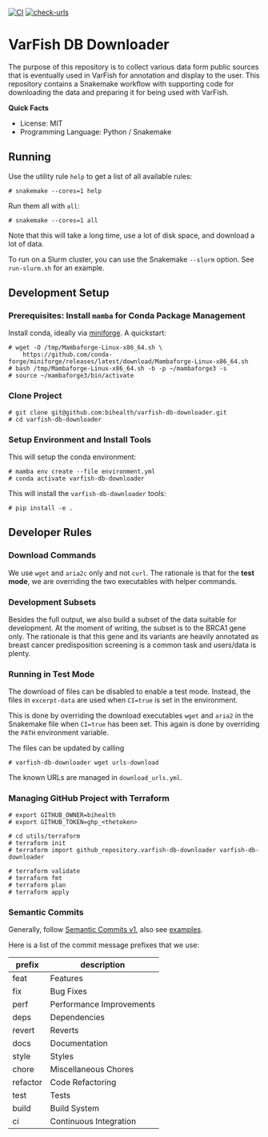 [![CI](https://github.com/bihealth/varfish-db-downloader/actions/workflows/main.yml/badge.svg)](https://github.com/bihealth/varfish-db-downloader/actions/workflows/main.yml)
[![check-urls](https://github.com/bihealth/varfish-db-downloader/actions/workflows/check-urls.yml/badge.svg)](https://github.com/bihealth/varfish-db-downloader/actions/workflows/check-urls.yml)

# VarFish DB Downloader

The purpose of this repository is to collect various data form public sources that is eventually used in VarFish for annotation and display to the user.
This repository contains a Snakemake workflow with supporting code for downloading the data and preparing it for being used with VarFish.

**Quick Facts**

- License: MIT
- Programming Language: Python / Snakemake

## Running

Use the utility rule `help` to get a list of all available rules:

```
# snakemake --cores=1 help
```

Run them all with `all`:

```
# snakemake --cores=1 all
```

Note that this will take a long time, use a lot of disk space, and download a lot of data.

To run on a Slurm cluster, you can use the Snakemake `--slurm` option.
See `run-slurm.sh` for an example.

## Development Setup

### Prerequisites: Install `mamba` for Conda Package Management

Install conda, ideally via [miniforge](https://github.com/conda-forge/miniforge).
A quickstart:

```
# wget -O /tmp/Mambaforge-Linux-x86_64.sh \
    https://github.com/conda-forge/miniforge/releases/latest/download/Mambaforge-Linux-x86_64.sh
# bash /tmp/Mambaforge-Linux-x86_64.sh -b -p ~/mambaforge3 -s
# source ~/mambaforge3/bin/activate
```

### Clone Project

```
# git clone git@github.com:bihealth/varfish-db-downloader.git
# cd varfish-db-downloader
```

### Setup Environment and Install Tools

This will setup the conda environment:


```
# mamba env create --file environment.yml
# conda activate varfish-db-downloader
```

This will install the `varfish-db-downloader` tools:

```
# pip install -e .
```

## Developer Rules

### Download Commands

We use `wget` and `aria2c` only and not `curl`.
The rationale is that for the **test mode**, we are overriding the two executables with helper commands.

### Development Subsets

Besides the full output, we also build a subset of the data suitable for development.
At the moment of writing, the subset is to the BRCA1 gene only.
The rationale is that this gene and its variants are heavily annotated as breast cancer predisposition screening is a common task and users/data is plenty.

### Running in Test Mode

The download of files can be disabled to enable a test mode.
Instead, the files in `excerpt-data` are used when `CI=true` is set in the environment.

This is done by overriding the download executables `wget` and `aria2` in the Snakemake file when `CI=true` has been set.
This again is done by overriding the `PATH` environment variable.

The files can be updated by calling

```
# varfish-db-downloader wget urls-download
```

The known URLs are managed in `download_urls.yml`.

### Managing GitHub Project with Terraform

```
# export GITHUB_OWNER=bihealth
# export GITHUB_TOKEN=ghp_<thetoken>

# cd utils/terraform
# terraform init
# terraform import github_repository.varfish-db-downloader varfish-db-downloader

# terraform validate
# terraform fmt
# terraform plan
# terraform apply
```

### Semantic Commits

Generally, follow [Semantic Commits v1](https://www.conventionalcommits.org/en/v1.0.0/#specification), also see [examples](https://www.conventionalcommits.org/en/v1.0.0/#examples).

Here is a list of the commit message prefixes that we use:

| prefix | description |
| ------ | ----------- |
| feat | Features |
| fix | Bug Fixes |
| perf | Performance Improvements |
| deps | Dependencies |
| revert | Reverts |
| docs | Documentation |
| style | Styles |
| chore | Miscellaneous Chores |
| refactor | Code Refactoring |
| test | Tests |
| build | Build System |
| ci | Continuous Integration |
